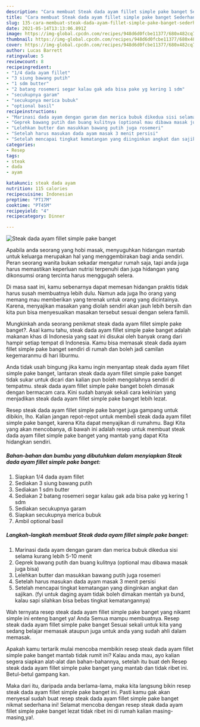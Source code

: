 ```yaml
---
description: "Cara membuat Steak dada ayam fillet simple pake banget Sederhana dan Mudah Dibuat"
title: "Cara membuat Steak dada ayam fillet simple pake banget Sederhana dan Mudah Dibuat"
slug: 135-cara-membuat-steak-dada-ayam-fillet-simple-pake-banget-sederhana-dan-mudah-dibuat
date: 2021-05-14T13:13:06.891Z
image: https://img-global.cpcdn.com/recipes/948d6d0fcbe11377/680x482cq70/steak-dada-ayam-fillet-simple-pake-banget-foto-resep-utama.jpg
thumbnail: https://img-global.cpcdn.com/recipes/948d6d0fcbe11377/680x482cq70/steak-dada-ayam-fillet-simple-pake-banget-foto-resep-utama.jpg
cover: https://img-global.cpcdn.com/recipes/948d6d0fcbe11377/680x482cq70/steak-dada-ayam-fillet-simple-pake-banget-foto-resep-utama.jpg
author: Lucas Barrett
ratingvalue: 5
reviewcount: 8
recipeingredient:
- "1/4 dada ayam fillet"
- "3 siung bawang putih"
- "1 sdm butter"
- "2 batang rosemeri segar kalau gak ada bisa pake yg kering 1 sdm"
- "secukupnya garam"
- "secukupnya merica bubuk"
- "optional basil"
recipeinstructions:
- "Marinasi dada ayam dengan garam dan merica bubuk dikedua sisi selama kurang lebih 5-10 menit"
- "Geprek bawang putih dan buang kulitnya (optional mau dibawa masak juga bisa)"
- "Lelehkan butter dan masukkan bawang putih juga rosemeri"
- "Setelah harus masukan dada ayam masak 3 menit persisi"
- "Setelah mencapai tingkat kematangan yang diinginkan angkat dan sajikan. (fyi untuk daging ayam tidak boleh dimakan mentah ya bund, kalau sapi silahkan bisa bebas tingkat kematangannya)"
categories:
- Resep
tags:
- steak
- dada
- ayam

katakunci: steak dada ayam 
nutrition: 115 calories
recipecuisine: Indonesian
preptime: "PT17M"
cooktime: "PT45M"
recipeyield: "4"
recipecategory: Dinner

---
```



![Steak dada ayam fillet simple pake banget](https://img-global.cpcdn.com/recipes/948d6d0fcbe11377/680x482cq70/steak-dada-ayam-fillet-simple-pake-banget-foto-resep-utama.jpg)

Apabila anda seorang yang hobi masak, menyuguhkan hidangan mantab untuk keluarga merupakan hal yang menggembirakan bagi anda sendiri. Peran seorang  wanita bukan sekadar mengatur rumah saja, tapi anda juga harus memastikan keperluan nutrisi terpenuhi dan juga hidangan yang dikonsumsi orang tercinta harus menggugah selera.

Di masa  saat ini, kamu sebenarnya dapat memesan hidangan praktis tidak harus susah membuatnya lebih dulu. Namun ada juga lho orang yang memang mau memberikan yang terenak untuk orang yang dicintainya. Karena, menyajikan masakan yang diolah sendiri akan jauh lebih bersih dan kita pun bisa menyesuaikan masakan tersebut sesuai dengan selera famili. 



Mungkinkah anda seorang penikmat steak dada ayam fillet simple pake banget?. Asal kamu tahu, steak dada ayam fillet simple pake banget adalah makanan khas di Indonesia yang saat ini disukai oleh banyak orang dari hampir setiap tempat di Indonesia. Kamu bisa memasak steak dada ayam fillet simple pake banget sendiri di rumah dan boleh jadi camilan kegemaranmu di hari liburmu.

Anda tidak usah bingung jika kamu ingin menyantap steak dada ayam fillet simple pake banget, lantaran steak dada ayam fillet simple pake banget tidak sukar untuk dicari dan kalian pun boleh mengolahnya sendiri di tempatmu. steak dada ayam fillet simple pake banget boleh dimasak dengan bermacam cara. Kini sudah banyak sekali cara kekinian yang menjadikan steak dada ayam fillet simple pake banget lebih lezat.

Resep steak dada ayam fillet simple pake banget juga gampang untuk dibikin, lho. Kalian jangan repot-repot untuk membeli steak dada ayam fillet simple pake banget, karena Kita dapat menyajikan di rumahmu. Bagi Kita yang akan mencobanya, di bawah ini adalah resep untuk membuat steak dada ayam fillet simple pake banget yang mantab yang dapat Kita hidangkan sendiri.

<!--inarticleads1-->

##### Bahan-bahan dan bumbu yang dibutuhkan dalam menyiapkan Steak dada ayam fillet simple pake banget:

1. Siapkan 1/4 dada ayam fillet
1. Sediakan 3 siung bawang putih
1. Sediakan 1 sdm butter
1. Sediakan 2 batang rosemeri segar kalau gak ada bisa pake yg kering 1 sdm
1. Sediakan secukupnya garam
1. Siapkan secukupnya merica bubuk
1. Ambil optional basil




<!--inarticleads2-->

##### Langkah-langkah membuat Steak dada ayam fillet simple pake banget:

1. Marinasi dada ayam dengan garam dan merica bubuk dikedua sisi selama kurang lebih 5-10 menit
1. Geprek bawang putih dan buang kulitnya (optional mau dibawa masak juga bisa)
1. Lelehkan butter dan masukkan bawang putih juga rosemeri
1. Setelah harus masukan dada ayam masak 3 menit persisi
1. Setelah mencapai tingkat kematangan yang diinginkan angkat dan sajikan. (fyi untuk daging ayam tidak boleh dimakan mentah ya bund, kalau sapi silahkan bisa bebas tingkat kematangannya)




Wah ternyata resep steak dada ayam fillet simple pake banget yang nikamt simple ini enteng banget ya! Anda Semua mampu membuatnya. Resep steak dada ayam fillet simple pake banget Sesuai sekali untuk kita yang sedang belajar memasak ataupun juga untuk anda yang sudah ahli dalam memasak.

Apakah kamu tertarik mulai mencoba membikin resep steak dada ayam fillet simple pake banget mantab tidak rumit ini? Kalau anda mau, ayo kalian segera siapkan alat-alat dan bahan-bahannya, setelah itu buat deh Resep steak dada ayam fillet simple pake banget yang mantab dan tidak ribet ini. Betul-betul gampang kan. 

Maka dari itu, daripada anda berlama-lama, maka kita langsung bikin resep steak dada ayam fillet simple pake banget ini. Pasti kamu gak akan menyesal sudah buat resep steak dada ayam fillet simple pake banget nikmat sederhana ini! Selamat mencoba dengan resep steak dada ayam fillet simple pake banget lezat tidak ribet ini di rumah kalian masing-masing,ya!.

